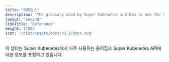 ```yaml
---
title: "레퍼런스"
description: "The glossary used by Super Kubenetes and how to use the Super Kubenetes API to build your own application"
layout: "second"
linkTitle: "Reference"
weight: 17000
icon: "/dist/assets/docs/v3.3/docs.svg"
---
```


이 챕터는 Super Kubenetes에서 자주 사용하는 용어집과 Super Kubenetes API에 대한 정보를 포함하고 있습니다.
